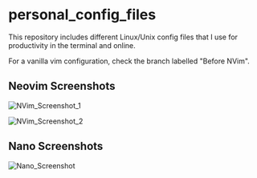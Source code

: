 # personal_config_files

This repository includes different Linux/Unix config files that I use for productivity in the terminal and online.

For a vanilla vim configuration, check the branch labelled "Before NVim".

## Neovim Screenshots

![NVim_Screenshot_1](https://user-images.githubusercontent.com/32310882/73715866-5b35e280-46e3-11ea-8583-c81d2b22ac5f.png)

![NVim_Screenshot_2](https://user-images.githubusercontent.com/32310882/73716121-22e2d400-46e4-11ea-900d-c03ab9887ef8.png)

## Nano Screenshots

![Nano_Screenshot](https://user-images.githubusercontent.com/32310882/73716524-39d5f600-46e5-11ea-9472-89f2b23fc15b.png)
